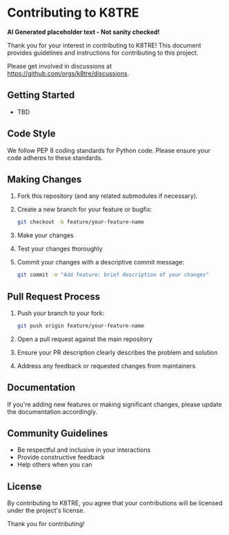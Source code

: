 # Contributing to K8TRE

**AI Generated placeholder text - Not sanity checked!**

Thank you for your interest in contributing to K8TRE! 
This document provides guidelines and instructions for contributing to this project.

Please get involved in discussions at https://github.com/orgs/k8tre/discussions.

## Getting Started

- TBD

## Code Style

We follow PEP 8 coding standards for Python code. Please ensure your code adheres to these standards.

## Making Changes


1. Fork this repository (and any related submodules if necessary).
2. Create a new branch for your feature or bugfix:
   ```bash
   git checkout -b feature/your-feature-name
   ```

3. Make your changes
4. Test your changes thoroughly
5. Commit your changes with a descriptive commit message:
   ```bash
   git commit -m "Add feature: brief description of your changes"
   ```

## Pull Request Process

1. Push your branch to your fork:
   ```bash
   git push origin feature/your-feature-name
   ```

2. Open a pull request against the main repository
3. Ensure your PR description clearly describes the problem and solution
4. Address any feedback or requested changes from maintainers

## Documentation

If you're adding new features or making significant changes, please update the documentation accordingly.

## Community Guidelines

- Be respectful and inclusive in your interactions
- Provide constructive feedback
- Help others when you can

## License

By contributing to K8TRE, you agree that your contributions will be licensed under the project's license.

Thank you for contributing!
